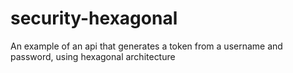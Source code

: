 # security-hexagonal
An example of an api that generates a token from a username and password, using hexagonal architecture
